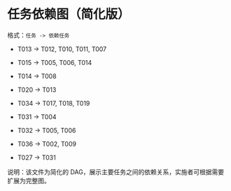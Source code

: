 
# 任务依赖图（简化版）

格式：`任务 -> 依赖任务`

- T013 -> T012, T010, T011, T007
- T015 -> T005, T006, T014
- T014 -> T008
- T020 -> T013
- T034 -> T017, T018, T019
- T031 -> T004
- T032 -> T005, T006
- T036 -> T002, T009

- T027 -> T031

说明：该文件为简化的 DAG，展示主要任务之间的依赖关系，实施者可根据需要扩展为完整图。

